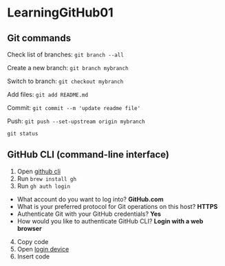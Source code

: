 # LearningGitHub01

## Git commands

Check list of branches:
`git branch --all`

Create a new branch:
`git branch mybranch`

Switch to branch:
`git checkout mybranch`

Add files:
`git add README.md`

Commit:
`git commit --m 'update readme file'`

Push:
`git push --set-upstream origin mybranch`

`git status`


## GitHub CLI (command-line interface)

1. Open [github cli](https://cli.github.com/manual/gh)
2. Run `brew install gh`
3. Run `gh auth login`
- What account do you want to log into? **GitHub.com**
- What is your preferred protocol for Git operations on this host? **HTTPS**
- Authenticate Git with your GitHub credentials? **Yes**
- How would you like to authenticate GitHub CLI? **Login with a web browser**
4. Copy code
5. Open [login device](https://github.com/login/device)
6. Insert code


